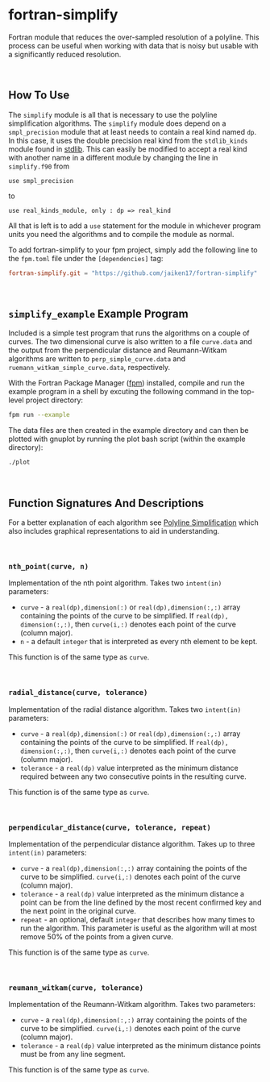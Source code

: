 # fortran-simplify
Fortran module that reduces the over-sampled resolution of a polyline. This process can be useful when working with data that is noisy but usable with a significantly reduced resolution.

</br>

## How To Use
The `simplify` module is all that is necessary to use the polyline simplification algorithms. The `simplify` module does depend on a `smpl_precision` module that at least needs to contain a real kind named `dp`. In this case, it uses the double precision real kind from the `stdlib_kinds` module found in [stdlib](https://github.com/fortran-lang/stdlib). This can easily be modified to accept a real kind with another name in a different module by changing the line in `simplify.f90` from
```Fortran
use smpl_precision
```
to
```Fortran
use real_kinds_module, only : dp => real_kind
```
All that is left is to add a `use` statement for the module in whichever program units you need the algorithms and to compile the module as normal.

To add fortran-simplify to your fpm project, simply add the following line to the `fpm.toml` file under the `[dependencies]` tag:
```toml
fortran-simplify.git = "https://github.com/jaiken17/fortran-simplify"
```


</br>

## `simplify_example` Example Program
Included is a simple test program that runs the algorithms on a couple of curves. The two dimensional curve is also written to a file `curve.data` and the output from the perpendicular distance and Reumann-Witkam algorithms are written to `perp_simple_curve.data` and `ruemann_witkam_simple_curve.data`, respectively. 

With the Fortran Package Manager ([fpm](https://github.com/fortran-lang/fpm)) installed, compile and run the example program in a shell by excuting the following command in the top-level project directory:
```bash
fpm run --example
```

The data files are then created in the example directory and can then be plotted with gnuplot by running the plot bash script (within the example directory):
```bash
./plot
```


</br>

## Function Signatures And Descriptions

For a better explanation of each algorithm see [Polyline Simplification](https://www.codeproject.com/Articles/114797/Polyline-Simplification) which also includes graphical representations to aid in understanding.

</br>

### `nth_point(curve, n)`
Implementation of the nth point algorithm. Takes two `intent(in)` parameters:  
- `curve` - a `real(dp),dimension(:)` or `real(dp),dimension(:,:)` array containing the points of the curve to be simplified. If `real(dp), dimension(:,:)`, then `curve(i,:)` denotes each point of the curve (column major).
- `n` - a default `integer` that is interpreted as every nth element to be kept.  

This function is of the same type as `curve`.

</br>

### `radial_distance(curve, tolerance)`
Implementation of the radial distance algorithm. Takes two `intent(in)` parameters:
- `curve` - a `real(dp),dimension(:)` or `real(dp),dimension(:,:)` array containing the points of the curve to be simplified. If `real(dp), dimension(:,:)`, then `curve(i,:)` denotes each point of the curve (column major).
- `tolerance` - a `real(dp)` value interpreted as the minimum distance required between any two consecutive points in the resulting curve.

This function is of the same type as `curve`.

</br>

### `perpendicular_distance(curve, tolerance, repeat)`
Implementation of the perpendicular distance algorithm. Takes up to three `intent(in)` parameters:
- `curve` - a `real(dp),dimension(:,:)` array containing the points of the curve to be simplified. `curve(i,:)` denotes each point of the curve (column major).
- `tolerance` - a `real(dp)` value interpreted as the minimum distance a point can be from the line defined by the most recent confirmed key and the next point in the original curve.
- `repeat` - an optional, default `integer` that describes how many times to run the algorithm. This parameter is useful as the algorithm will at most remove 50% of the points from a given curve. 

This function is of the same type as `curve`.

</br>

### `reumann_witkam(curve, tolerance)`
Implementation of the Reumann-Witkam algorithm. Takes two parameters:
- `curve` - a `real(dp),dimension(:,:)` array containing the points of the curve to be simplified. `curve(i,:)` denotes each point of the curve (column major).
- `tolerance` - a `real(dp)` value interpreted as the minimum distance points must be from any line segment.

This function is of the same type as `curve`.
